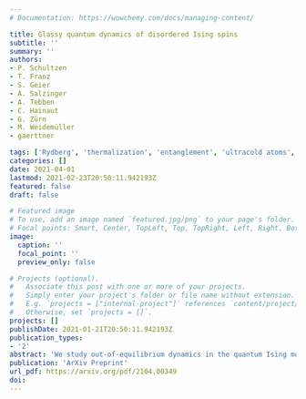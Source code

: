 ```yaml
---
# Documentation: https://wowchemy.com/docs/managing-content/

title: Glassy quantum dynamics of disordered Ising spins
subtitle: ''
summary: ''
authors:
- P. Schultzen
- T. Franz
- S. Geier
- A. Salzinger
- A. Tebben
- C. Hainaut
- G. Zürn
- M. Weidemüller
- gaerttner

tags: ['Rydberg', 'thermalization', 'entanglement', 'ultracold atoms', 'disorder']
categories: []
date: 2021-04-01
lastmod: 2021-02-23T20:50:11.942193Z
featured: false
draft: false

# Featured image
# To use, add an image named `featured.jpg/png` to your page's folder.
# Focal points: Smart, Center, TopLeft, Top, TopRight, Left, Right, BottomLeft, Bottom, BottomRight.
image:
  caption: ''
  focal_point: ''
  preview_only: false

# Projects (optional).
#   Associate this post with one or more of your projects.
#   Simply enter your project's folder or file name without extension.
#   E.g. `projects = ["internal-project"]` references `content/project/deep-learning/index.md`.
#   Otherwise, set `projects = []`.
projects: []
publishDate: 2021-01-21T20:50:11.942193Z
publication_types:
- '2'
abstract: 'We study out-of-equilibrium dynamics in the quantum Ising model with power-law interactions and positional disorder. For arbitrary dimension d and interaction range α≥d we analytically find a stretched exponential decay with stretch power β=d/α for the global magnetization and ensemble-averaged single-spin purity in the thermodynamic limit. We reveal numerically that glassy behavior persists for finite system sizes and sufficiently strong disorder. We conclude that the magnetization decay is due to interaction induced dephasing while entanglement builds up at a smaller rate evident from the decay of single-spin purity, thus providing a microscopic understanding of glassy dynamics in disordered closed quantum systems.'
publication: 'ArXiv Preprint'
url_pdf: https://arxiv.org/pdf/2104.00349
doi: 
---
```

